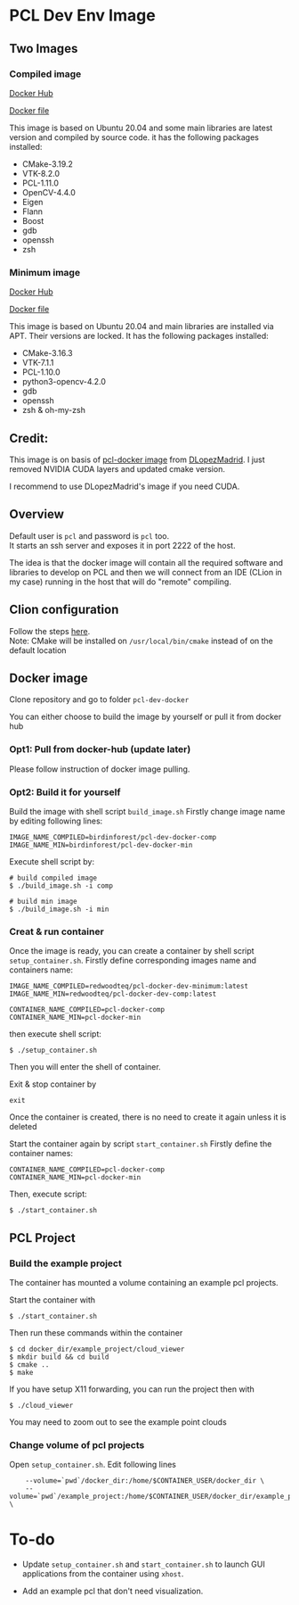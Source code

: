 # PCL Dev Env Image
## Two Images

### Compiled image 

[Docker Hub]()

[Docker file](./docker/compiled-image)

This image is based on Ubuntu 20.04 and some main libraries are latest version and compiled by
source code. it has the following packages installed:
- CMake-3.19.2
- VTK-8.2.0
- PCL-1.11.0
- OpenCV-4.4.0
- Eigen
- Flann
- Boost
- gdb
- openssh
- zsh

### Minimum image

[Docker Hub](https://hub.docker.com/repository/docker/redwoodteq/pcl-docker-dev-minimum)

[Docker file](./docker/minimum-image)

This image is based on Ubuntu 20.04 and main libraries are installed via APT. Their versions are locked.
It has the following packages installed:

+ CMake-3.16.3
+ VTK-7.1.1
+ PCL-1.10.0
+ python3-opencv-4.2.0
+ gdb
+ openssh
+ zsh & oh-my-zsh

## Credit:

This image is on basis of [pcl-docker image](https://github.com/DLopezMadrid/pcl-docker) from [DLopezMadrid](https://github.com/DLopezMadrid). I just removed NVIDIA CUDA layers and updated cmake version.

I recommend to use DLopezMadrid's image if you need CUDA.

## Overview

Default user is `pcl` and password is `pcl` too.  
It starts an ssh server and exposes it in port 2222 of the host.

The idea is that the docker image will contain all the required software and libraries to develop on PCL and then we will connect from an IDE (CLion in my case) running in the host that will do "remote" compiling. 

## Clion configuration
Follow the steps [here](https://austinmorlan.com/posts/docker_clion_development/).  
Note: CMake will be installed on `/usr/local/bin/cmake` instead of on the default location

## Docker image
Clone repository and go to folder `pcl-dev-docker`

You can either choose to build the image by yourself or pull it from docker hub

### Opt1: Pull from docker-hub (update later)

Please follow instruction of docker image pulling. 

### Opt2: Build it for yourself 
Build the image with shell script `build_image.sh`
Firstly change image name by editing following lines:
```shell
IMAGE_NAME_COMPILED=birdinforest/pcl-dev-docker-comp
IMAGE_NAME_MIN=birdinforest/pcl-dev-docker-min
```
Execute shell script by:
```shell
# build compiled image
$ ./build_image.sh -i comp

# build min image
$ ./build_image.sh -i min
```

### Creat & run container
Once the image is ready, you can create a container by shell script `setup_container.sh`.
Firstly define corresponding images name and containers name:

```shell
IMAGE_NAME_COMPILED=redwoodteq/pcl-docker-dev-minimum:latest
IMAGE_NAME_MIN=redwoodteq/pcl-docker-dev-comp:latest

CONTAINER_NAME_COMPILED=pcl-docker-comp
CONTAINER_NAME_MIN=pcl-docker-min
```

then execute shell script:

```
$ ./setup_container.sh  
```

Then you will enter the shell of container.

Exit & stop container by
```
exit
```

Once the container is created, there is no need to create it again unless it is deleted

Start the container again by script `start_container.sh`
Firstly define the container names:

```shell
CONTAINER_NAME_COMPILED=pcl-docker-comp
CONTAINER_NAME_MIN=pcl-docker-min
```

Then, execute script:

```
$ ./start_container.sh
```

## PCL Project

### Build the example project

The container has mounted a volume containing an example pcl projects.

Start the container with
```
$ ./start_container.sh
```

Then run these commands within the container

```
$ cd docker_dir/example_project/cloud_viewer
$ mkdir build && cd build
$ cmake ..
$ make
```

If you have setup X11 forwarding, you can run the project then with

```
$ ./cloud_viewer
```

You may need to zoom out to see the example point clouds

### Change volume of pcl projects

Open `setup_container.sh`.
Edit following lines
```
    --volume=`pwd`/docker_dir:/home/$CONTAINER_USER/docker_dir \
    --volume=`pwd`/example_project:/home/$CONTAINER_USER/docker_dir/example_project \
```

# To-do

+ Update `setup_container.sh` and `start_container.sh` to launch GUI applications from the container using `xhost`.

+ Add an example pcl that don't need visualization.
